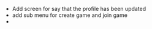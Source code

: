 - Add screen for say that the profile has been updated
- add sub menu for create game and join game
-
